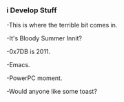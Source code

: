### i Develop Stuff

<!--


-->
-This is where the terrible bit comes in.

-It's Bloody Summer Innit?

-0x7DB is 2011.

-Emacs.

-PowerPC moment.

-Would anyone like some toast?
